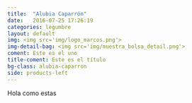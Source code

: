 ```yaml
---
title:  "Alubia Caparrón"
date:   2016-07-25 17:26:19
categories: legumbre
layout: default
img: <img src='img/logo_marcos.png'>
img-detail-bag: <img src='img/muestra_bolsa_detail.png'>
coment: Este es el uno
title-coment: Este es el título
bg-class: alubia-caparron 
side: products-left
---
```


Hola como estas